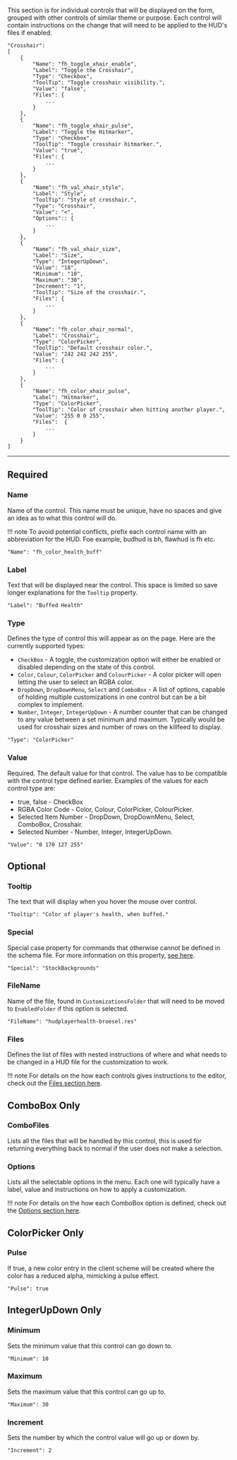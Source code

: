 This section is for individual controls that will be displayed on the form, grouped with other controls of similar theme or purpose. Each control will contain instructions on the change that will need to be applied to the HUD's files if enabled.

```
"Crosshair":
[
	{
		"Name": "fh_toggle_xhair_enable",
		"Label": "Toggle the Crosshair",
		"Type": "Checkbox",
		"ToolTip": "Toggle crosshair visibility.",
		"Value": "false",
		"Files": {
			...
		}
	},
	{
		"Name": "fh_toggle_xhair_pulse",
		"Label": "Toggle the Hitmarker",
		"Type": "Checkbox",
		"ToolTip": "Toggle crosshair hitmarker.",
		"Value": "true",
		"Files": {
			...
		}
	},
	{
		"Name": "fh_val_xhair_style",
		"Label": "Style",
		"ToolTip": "Style of crosshair.",
		"Type": "Crosshair",
		"Value": "<",
		"Options":: {
			...
		}
	},
	{
		"Name": "fh_val_xhair_size",
		"Label": "Size",
		"Type": "IntegerUpDown",
		"Value": "18",
		"Minimum": "10",
		"Maximum": "30",
		"Increment": "1",
		"ToolTip": "Size of the crosshair.",
		"Files": {
			...
		}
	},
	{
		"Name": "fh_color_xhair_normal",
		"Label": "Crosshair",
		"Type": "ColorPicker",
		"ToolTip": "Default crosshair color.",
		"Value": "242 242 242 255",
		"Files": {
			...
		}
	},
	{
		"Name": "fh_color_xhair_pulse",
		"Label": "Hitmarker",
		"Type": "ColorPicker",
		"ToolTip": "Color of crosshair when hitting another player.",
		"Value": "255 0 0 255",
		"Files":  {
			...
		}
	}
]
```

---

## Required

### Name

Name of the control. This name must be unique, have no spaces and give an idea as to what this control will do.

!!! note
    To avoid potential conflicts, prefix each control name with an abbreviation for the HUD. Foe example, budhud is bh, flawhud is fh etc.

```
"Name": "fh_color_health_buff"
```

### Label

Text that will be displayed near the control. This space is limited so save longer explanations for the `Tooltip` property.

```
"Label": "Buffed Health"
```

### Type

Defines the type of control this will appear as on the page. Here are the currently supported types:

* `CheckBox` - A toggle, the customization option will either be enabled or disabled depending on the state of this control.
* `Color`, `Colour`, `ColorPicker` and `ColourPicker` - A color picker will open letting the user to select an RGBA color.
* `DropDown`, `DropDownMenu`, `Select` and `ComboBox` - A list of options, capable of holding multiple customizations in one control but can be a bit complex to implement.
* `Number`, `Integer`, `IntegerUpDown` - A number counter that can be changed to any value between a set minimum and maximum. Typically would be used for crosshair sizes and number of rows on the killfeed to display.

```
"Type": "ColorPicker"
```

### Value

Required. The default value for that control. The value has to be compatible with the control type defined earlier. Examples of the values for each control type are:

* true, false - CheckBox
* RGBA Color Code - Color, Colour, ColorPicker, ColourPicker.
* Selected Item Number - DropDown, DropDownMenu, Select, ComboBox, Crosshair.
* Selected Number - Number, Integer, IntegerUpDown.

```
"Value": "0 170 127 255"
```

## Optional

### Tooltip

The text that will display when you hover the mouse over control.

```
"Tooltip": "Color of player's health, when buffed."
```

### Special

Special case property for commands that otherwise cannot be defined in the schema file. For more information on this property, [see here][docs-special].

```
"Special": "StockBackgrounds"
```

### FileName

Name of the file, found in `CustomizationsFolder` that will need to be moved to `EnabledFolder` if this option is selected.

```
"FileName": "hudplayerhealth-broesel.res"
```

### Files

Defines the list of files with nested instructions of where and what needs to be changed in a HUD file for the customization to work.

!!! note
    For details on the how each controls gives instructions to the editor, check out the [Files section here][docs-files].

## ComboBox Only

### ComboFiles

Lists all the files that will be handled by this control, this is used for returning everything back to normal if the user does not make a selection.

### Options

Lists all the selectable options in the menu. Each one will typically have a label, value and instructions on how to apply a customization.

!!! note
    For details on the how each ComboBox option is defined, check out the [Options section here][docs-options].

## ColorPicker Only

### Pulse

If true, a new color entry in the client scheme will be created where the color has a reduced alpha, mimicking a pulse effect.

```
"Pulse": true
```

## IntegerUpDown Only

### Minimum

Sets the minimum value that this control can go down to.

```
"Minimum": 10
```

### Maximum

Sets the maximum value that this control can go up to.

```
"Maximum": 30
```

### Increment

Sets the number by which the control value will go up or down by.

```
"Increment": 2
```

<!-- MARKDOWN LINKS -->
[json-budhud]: https://raw.githubusercontent.com/CriticalFlaw/TF2HUD.Editor/master/src/TF2HUD.Editor/JSON/budhud.json
[json-flawhud]: https://raw.githubusercontent.com/CriticalFlaw/TF2HUD.Editor/master/src/TF2HUD.Editor/JSON/flawhud.json
[json-rayshud]: https://raw.githubusercontent.com/CriticalFlaw/TF2HUD.Editor/master/src/TF2HUD.Editor/JSON/rayshud.json
[json-sample]: https://raw.githubusercontent.com/CriticalFlaw/TF2HUD.Editor/master/docs/resources/sample.json
[docs-files]: https://www.editor.criticalflaw.ca/json/files/
[docs-special]: https://www.editor.criticalflaw.ca/json/special/
[docs-options]: https://www.editor.criticalflaw.ca/json/options/